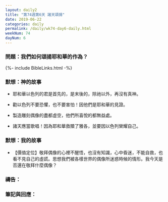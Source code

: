 ```yaml
---
layout: daily2
title: "第74週第6天 諸天頌揚"
date: 2019-06-22
categories: daily
permalink: /daily/wk74-day6-daily.html
weekNum: 74
dayNum: 6
---
```


### 問題：我們如何頌揚耶和華的作為？
 
{%- include BibleLinks.html -%}

### 默想：神的故事
+ 耶和華以色列的君是首先的，是末後的，除祂以外，再沒有真神。

+ 勸以色列不要恐懼，也不要害怕！因他們是耶和華的見證。

+ 製造雕刻偶像的盡都虛空，他們所喜悅的都無益處。

+ 諸天應當歌唱！因為耶和華救贖了雅各，並要因以色列榮耀自己。

### 默想：我的故事
+ 【價值定位】敬拜偶像的心裡不醒悟，也沒有知識，心中昏迷，不能自救，也看不見自己的虛謊。思想我們被各樣世界的偶像所迷惑時候的情形。我今天是否還在敬拜什麼偶像？

### 禱告：

### 筆記與回應：
